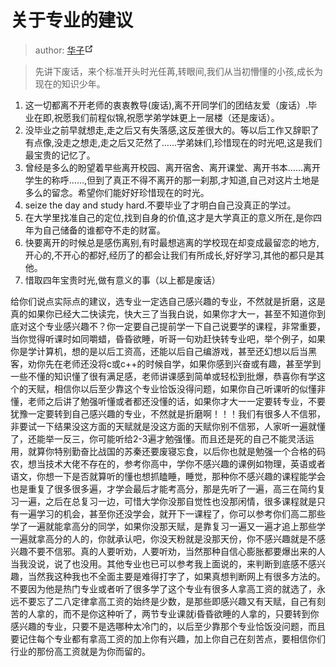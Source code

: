# 关于专业的建议

> author: <a href="https://wpa.qq.com/msgrd?v=3&amp;uin=3186904005&amp;site=qq&amp;menu=yes" target="_blank" aria-label="QQ">华子<span><svg xmlns="http://www.w3.org/2000/svg" aria-hidden="true" focusable="false" x="0px" y="0px" viewBox="0 0 100 100" width="15" height="15" class="icon outbound"><path fill="currentColor" d="M18.8,85.1h56l0,0c2.2,0,4-1.8,4-4v-32h-8v28h-48v-48h28v-8h-32l0,0c-2.2,0-4,1.8-4,4v56C14.8,83.3,16.6,85.1,18.8,85.1z"></path> <polygon fill="currentColor" points="45.7,48.7 51.3,54.3 77.2,28.5 77.2,37.2 85.2,37.2 85.2,14.9 62.8,14.9 62.8,22.9 71.5,22.9"></polygon></svg></span></a>

> 先讲下废话，来个标准开头时光任苒,转眼间,我们从当初懵懂的小孩,成长为现在的知识少年。

1. 这一切都离不开老师的衷衷教导(废话),离不开同学们的团结友爱（废话）.毕业在即,祝愿我们前程似锦,祝愿学弟学妹更上一层楼（还是废话）。
2. 没毕业之前早就想走,走之后又有失落感,这反差很大的。等以后工作又辞职了有点像,没走之想走,走之后又茫然了……学弟妹们,珍惜现在的时光吧,这是我们最宝贵的记忆了。
3. 曾经是多么的盼望着早些离开校园、离开宿舍、离开课堂、离开书本……离开学生的称呼……,但到了真正不得不离开的那一刹那,才知道,自己对这片土地是多么的留念。希望你们能好好珍惜现在的时光。
4. seize the day and study hard.不要毕业了才明白自己没真正的学过。
5. 在大学里找准自己的定位,找到自身的价值,这才是大学真正的意义所在,是你四年为自己储备的谁都夺不走的财富。
6. 快要离开的时候总是感伤离别,有时最想逃离的学校现在却变成最留恋的地方,开心的,不开心的都好,经历了的都会让我们有所成长,好好学习,其他的都只是其他。
7. 惜取四年宝贵时光,做有意义的事（以上都是废话）

给你们说点实际点的建议，选专业一定选自己感兴趣的专业，不然就是折磨，这是真的如果你已经大二快读完，快大三了当我白说，如果你才大一，甚至不知道你到底对这个专业感兴趣不？你一定要自己提前学一下自己说要学的课程，非常重要，当你觉得听课时如同嚼蜡，昏昏欲睡，听哥一句劝赶快转专业吧，举个例子，如果你是学计算机，想的是以后工资高，还能以后自己编游戏，甚至还幻想以后当黑客，劝你先在老师还没将c或c++的时候自学，如果你感到兴奋或有趣，甚至学到一些不懂的知识懂了很有满足感，老师讲课感到简单或轻松到批爆，恭喜你有学这个的天赋，相信你以后至少靠这个专业恰饭没得问题，如果你自己听课听的似懂非懂，老师之后讲了勉强听懂或者都还没懂的话，如果你才大一一定要转专业，不要犹豫一定要转到自己感兴趣的专业，不然就是折磨啊！！！我们有很多人不信邪，非要试一下结果没这方面的天赋就是没这方面的天赋你别不信邪，人家听一遍就懂了，还能举一反三，你可能听给2-3遍才勉强懂。而且还是死的自己不能灵活运用，就算你特别勤奋比战国的苏秦还要废寝忘食，以后你也就是勉强一个合格的码农，想当技术大佬不存在的，参考你高中，学你不感兴趣的课例如物理，英语或者语文，你想一下是否就算听的懂也想抓瞌睡，睡觉，那种你不感兴趣的课程能学会也是重复了很多很多遍，才学会最后才能考高分，那是先听了一遍，高三在简约复习一遍，之后在总复习一边，可惜大学你没那自觉性也没那闲情，很多课程就是只有一遍学习的机会，甚至你还没学会，就开下一课程了，你可以参考你们高二那些学了一遍就能拿高分的同学，如果你没那天赋，是靠复习一遍又一遍才追上那些学一遍就拿高分的人的，你就承认吧，你没天粉就是没那天份，你不感兴趣就是不感兴趣不要不信邪。真的人要听劝，人要听劝，当然那种自信心膨胀都要爆出来的人当我没说，说了也没用。其他专业也已可以参考我上面说的，来判断到底感不感兴趣，当然我这种我也不全面主要是难得打字了，如果真想判断网上有很多方法的。不要因为他是热门专业或者听了很多学了这个专业有很多人拿高工资的就选了，永远不要忘了二八定律拿高工资的始终是少数，是那些即感兴趣又有天赋，自己有刻苦的人拿的，而不是你这种听了，两节专业课就i昏昏欲睡的人拿的，只要转到你感兴趣的专业，只要不是选哪种太冷门的，以后至少靠那个专业恰饭没问题，而且要记住每个专业都有拿高工资的加上你有兴趣，加上你自己在刻苦点，要相信你们行业的那份高工资就是为你而留的。
